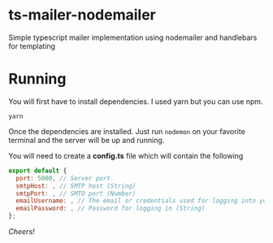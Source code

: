 # ts-mailer-nodemailer
Simple typescript mailer implementation using nodemailer and handlebars for templating

# Running
You will first have to install dependencies. I used yarn but you can use npm.
```
yarn
```
Once the dependencies are installed. Just run ```nodemon``` on your favorite terminal and the server will be up and running.

You will need to create a __config.ts__ file which will contain the following
```javascript
export default {
  port: 5000, // Server port
  smtpHost: , // SMTP host (String)
  smtpPort: , // SMTO port (Number)
  emailUsername: , // The email or credentials used for logging into your smtp server (String)
  emailPassword: , // Password for logging in (String)
};
```

*Cheers!*
